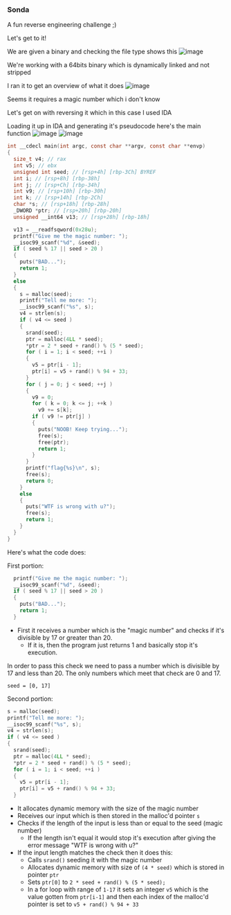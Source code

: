<h3> Sonda </h3>

A fun reverse engineering challenge ;)

Let's get to it!

We are given a binary and checking the file type shows this
![image](https://github.com/h4ckyou/h4ckyou.github.io/assets/127159644/9c1e35f9-5975-41a7-936c-5487110b5854)

We're working with a 64bits binary which is dynamically linked and not stripped

I ran it to get an overview of what it does
![image](https://github.com/h4ckyou/h4ckyou.github.io/assets/127159644/c5acd958-2bf9-4805-8241-d81045407860)

Seems it requires a magic number which i don't know

Let's get on with reversing it which in this case I used IDA

Loading it up in IDA and generating it's pseudocode here's the main function
![image](https://github.com/h4ckyou/h4ckyou.github.io/assets/127159644/1c68787a-a445-4202-9320-58875db972f6)
![image](https://github.com/h4ckyou/h4ckyou.github.io/assets/127159644/186735ec-de52-45de-94e9-42ddd1bea1b4)

```c
int __cdecl main(int argc, const char **argv, const char **envp)
{
  size_t v4; // rax
  int v5; // ebx
  unsigned int seed; // [rsp+4h] [rbp-3Ch] BYREF
  int i; // [rsp+8h] [rbp-38h]
  int j; // [rsp+Ch] [rbp-34h]
  int v9; // [rsp+10h] [rbp-30h]
  int k; // [rsp+14h] [rbp-2Ch]
  char *s; // [rsp+18h] [rbp-28h]
  _DWORD *ptr; // [rsp+20h] [rbp-20h]
  unsigned __int64 v13; // [rsp+28h] [rbp-18h]

  v13 = __readfsqword(0x28u);
  printf("Give me the magic number: ");
  __isoc99_scanf("%d", &seed);
  if ( seed % 17 || seed > 20 )
  {
    puts("BAD...");
    return 1;
  }
  else
  {
    s = malloc(seed);
    printf("Tell me more: ");
    __isoc99_scanf("%s", s);
    v4 = strlen(s);
    if ( v4 <= seed )
    {
      srand(seed);
      ptr = malloc(4LL * seed);
      *ptr = 2 * seed + rand() % (5 * seed);
      for ( i = 1; i < seed; ++i )
      {
        v5 = ptr[i - 1];
        ptr[i] = v5 + rand() % 94 + 33;
      }
      for ( j = 0; j < seed; ++j )
      {
        v9 = 0;
        for ( k = 0; k <= j; ++k )
          v9 += s[k];
        if ( v9 != ptr[j] )
        {
          puts("NOOB! Keep trying...");
          free(s);
          free(ptr);
          return 1;
        }
      }
      printf("flag{%s}\n", s);
      free(s);
      return 0;
    }
    else
    {
      puts("WTF is wrong with u?");
      free(s);
      return 1;
    }
  }
}
```

Here's what the code does:

First portion:

```c
  printf("Give me the magic number: ");
  __isoc99_scanf("%d", &seed);
  if ( seed % 17 || seed > 20 )
  {
    puts("BAD...");
    return 1;
  }
```

- First it receives a number which is the "magic number" and checks if it's divisible by 17 or greater than 20.
  - If it is, then the program just returns 1 and basically stop it's execution.

In order to pass this check we need to pass a number which is divisible by 17 and less than 20. The only numbers which meet that check are 0 and 17.

```
seed = [0, 17]
```

Second portion:

```c
s = malloc(seed);
printf("Tell me more: ");
__isoc99_scanf("%s", s);
v4 = strlen(s);
if ( v4 <= seed )
{
  srand(seed);
  ptr = malloc(4LL * seed);
  *ptr = 2 * seed + rand() % (5 * seed);
  for ( i = 1; i < seed; ++i )
  {
    v5 = ptr[i - 1];
    ptr[i] = v5 + rand() % 94 + 33;
  }
```

- It allocates dynamic memory with the size of the magic number
- Receives our input which is then stored in the malloc'd pointer `s`
- Checks if the length of the input is less than or equal to the seed (magic number)
  - If the length isn't equal it would stop it's execution after giving the error message "WTF is wrong with u?"
- If the input length matches the check then it does this:
  - Calls `srand()` seeding it with the magic number
  - Allocates dynamic memory with size of `(4 * seed)` which is stored in pointer `ptr`
  - Sets `ptr[0]` to `2 * seed + rand() % (5 * seed);`
  - In a for loop with range of `1-17` it sets an integer `v5` which is the value gotten from `ptr[i-1]` and then each index of the malloc'd pointer is set to `v5 + rand() % 94 + 33`
